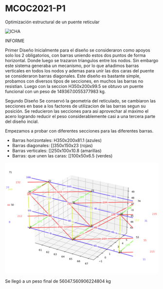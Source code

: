 # MCOC2021-P1
Optimización estructural de un puente reticular

![ICHA](https://user-images.githubusercontent.com/88337429/134083833-9b90e7d3-7a1f-4a25-a72f-d368fc45e38d.PNG)

INFORME 

Primer Diseño 
Inicialmente para el diseño se consideraron como apoyos solo los 2 obligatorios, con barras uniendo estos dos puntos de forma horizontal. Donde luego se trazaron triangulos entre los nodos. Sin embargo este sistema generaba un mecanismo, por lo que añadimos barras verticales en todos los nodos y ademas para unir las dos caras del puente se consideraron barras diagonales. Este diseño es bastante simple, probamos con diversos tipos de secciones, en muchos las barras no resistian. Luego con la seccion H350x200x99.5 se obtuvo un puente funcional con un peso de 149367.0055377983 kg. 

Segundo Diseño
Se conservó la geometria del reticulado, se cambiaron las secciones en base a los factores de utilizacion de las barras segun su posición. Se reducieron las secciones para asi aprovechar al máximo el acero logrando reducir el peso considerablemente casi a una tercera parte del diseño incial. 

Empezamos a probar con diferentes secciones para las diferentes barras.
- Barras horizontales: H350x200x81.1 (azules)
- Barras diagonales: []350x150x23 (rojas)
- Barras verticales: []250x100x10.8 (amarillas)
- Barras: que unen las caras: []100x50x6.5 (verdes)

![](https://github.com/VicenteOtaegui/MCOC2021-P1/blob/main/Puente_colores.png)

Se llegó a un peso final de 56047.560906224804 kg


